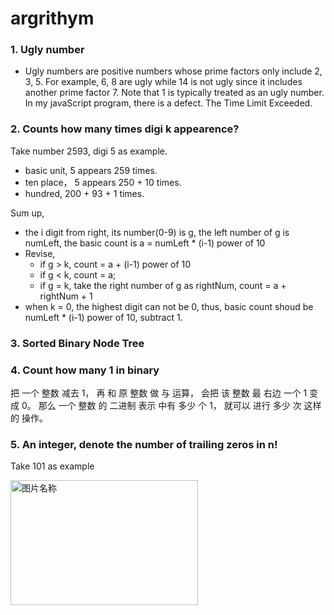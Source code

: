 # argrithym


 ### 1. Ugly number ###

  - Ugly numbers are positive numbers whose prime factors only include 2, 3, 5. For example, 6, 8 are ugly while 14 is not ugly since it includes another prime factor 7.
  Note that 1 is typically treated as an ugly number.
  In my javaScript program, there is a defect. The Time Limit Exceeded.  


  ### 2. Counts how many times digi k appearence? ### 

  Take number 2593, digi 5 as example. 

  - basic unit, 5 appears 259 times.
  - ten place， 5 appears 250 + 10 times.
  - hundred,  200 + 93 + 1 times.

  Sum up, 

   - the i digit from right, its number(0-9) is g, the left number of g is numLeft,  the basic count is a = numLeft * (i-1) power of 10
  - Revise, 
      - if g > k, count = a + (i-1) power of 10
      - if g < k, count = a;
      - if g = k,  take the right number of g as rightNum,  count =  a + rightNum + 1
  - when k = 0, the highest digit can not be 0, thus, basic count shoud be numLeft * (i-1) power of 10, subtract 1.


  ### 3. Sorted Binary Node Tree ###


 ### 4. Count how many 1 in binary ###
 
 把 一个 整数 减去 1， 再 和 原 整数 做 与 运算， 会把 该 整数 最 右边 一个 1 变成 0。 那么 一个 整数 的 二进制 表示 中有 多少 个 1， 就可以 进行 多少 次 这样 的 操作。

 ### 5. An integer, denote the number of trailing zeros in n! ### 

 Take 101 as example


 <img src="http://img.blog.csdn.net/20160416152912230" width = "300" height = "200" alt="图片名称" align=center />

  